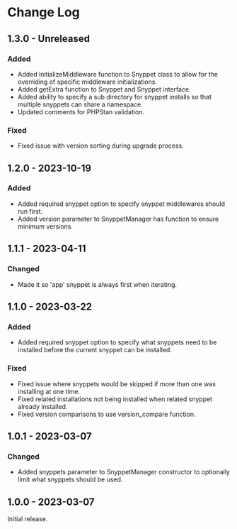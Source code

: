 # Change Log

## 1.3.0 - Unreleased

### Added

- Added initializeMiddleware function to Snyppet class to allow for the overriding of specific middleware initializations.
- Added getExtra function to Snyppet and Snyppet interface.
- Added ability to specify a sub directory for snyppet installs so that multiple snyppets can share a namespace.
- Updated comments for PHPStan validation.

### Fixed
- Fixed issue with version sorting during upgrade process.

## 1.2.0 - 2023-10-19

### Added

- Added required snyppet option to specify snyppet middlewares should run first.
- Added version parameter to SnyppetManager has function to ensure minimum versions.

## 1.1.1 - 2023-04-11

### Changed

- Made it so 'app' snyppet is always first when iterating.

## 1.1.0 - 2023-03-22

### Added

- Added required snyppet option to specify what snyppets need to be installed before the current snyppet can be installed.

### Fixed

- Fixed issue where snyppets would be skipped if more than one was installing at one time.
- Fixed related installations not being installed when related snyppet already installed.
- Fixed version comparisons to use version\_compare function.

## 1.0.1 - 2023-03-07

### Changed

- Added snyppets parameter to SnyppetManager constructor to optionally limit what snyppets should be used.

## 1.0.0 - 2023-03-07

Initial release.
